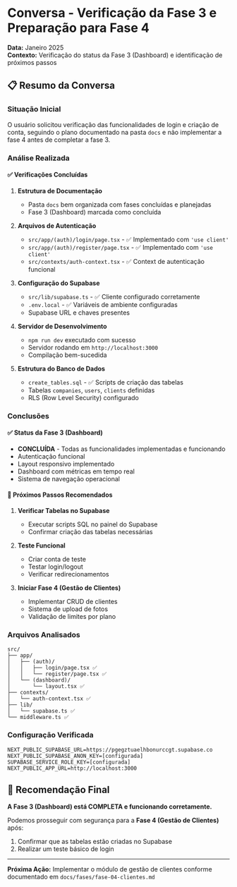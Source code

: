 # Conversa - Verificação da Fase 3 e Preparação para Fase 4

**Data:** Janeiro 2025  
**Contexto:** Verificação do status da Fase 3 (Dashboard) e identificação de próximos passos

## 📋 Resumo da Conversa

### Situação Inicial
O usuário solicitou verificação das funcionalidades de login e criação de conta, seguindo o plano documentado na pasta `docs` e não implementar a fase 4 antes de completar a fase 3.

### Análise Realizada

#### ✅ Verificações Concluídas
1. **Estrutura de Documentação**
   - Pasta `docs` bem organizada com fases concluídas e planejadas
   - Fase 3 (Dashboard) marcada como concluída

2. **Arquivos de Autenticação**
   - `src/app/(auth)/login/page.tsx` - ✅ Implementado com `'use client'`
   - `src/app/(auth)/register/page.tsx` - ✅ Implementado com `'use client'`
   - `src/contexts/auth-context.tsx` - ✅ Context de autenticação funcional

3. **Configuração do Supabase**
   - `src/lib/supabase.ts` - ✅ Cliente configurado corretamente
   - `.env.local` - ✅ Variáveis de ambiente configuradas
   - Supabase URL e chaves presentes

4. **Servidor de Desenvolvimento**
   - `npm run dev` executado com sucesso
   - Servidor rodando em `http://localhost:3000`
   - Compilação bem-sucedida

5. **Estrutura do Banco de Dados**
   - `create_tables.sql` - ✅ Scripts de criação das tabelas
   - Tabelas `companies`, `users`, `clients` definidas
   - RLS (Row Level Security) configurado

### Conclusões

#### ✅ Status da Fase 3 (Dashboard)
- **CONCLUÍDA** - Todas as funcionalidades implementadas e funcionando
- Autenticação funcional
- Layout responsivo implementado
- Dashboard com métricas em tempo real
- Sistema de navegação operacional

#### 🎯 Próximos Passos Recomendados
1. **Verificar Tabelas no Supabase**
   - Executar scripts SQL no painel do Supabase
   - Confirmar criação das tabelas necessárias

2. **Teste Funcional**
   - Criar conta de teste
   - Testar login/logout
   - Verificar redirecionamentos

3. **Iniciar Fase 4 (Gestão de Clientes)**
   - Implementar CRUD de clientes
   - Sistema de upload de fotos
   - Validação de limites por plano

### Arquivos Analisados

```
src/
├── app/
│   ├── (auth)/
│   │   ├── login/page.tsx ✅
│   │   └── register/page.tsx ✅
│   └── (dashboard)/
│       └── layout.tsx ✅
├── contexts/
│   └── auth-context.tsx ✅
├── lib/
│   └── supabase.ts ✅
└── middleware.ts ✅
```

### Configuração Verificada

```env
NEXT_PUBLIC_SUPABASE_URL=https://pgegztuaelhbonurccgt.supabase.co
NEXT_PUBLIC_SUPABASE_ANON_KEY=[configurada]
SUPABASE_SERVICE_ROLE_KEY=[configurada]
NEXT_PUBLIC_APP_URL=http://localhost:3000
```

## 🚀 Recomendação Final

**A Fase 3 (Dashboard) está COMPLETA e funcionando corretamente.**

Podemos prosseguir com segurança para a **Fase 4 (Gestão de Clientes)** após:
1. Confirmar que as tabelas estão criadas no Supabase
2. Realizar um teste básico de login

---

**Próxima Ação:** Implementar o módulo de gestão de clientes conforme documentado em `docs/fases/fase-04-clientes.md`